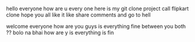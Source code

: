 hello everyone how are u
every one here is my git clone project call flipkart clone
hope you all like it like share comments and go to hell 


welcome everyone how are you guys is everything fine between you both ?? bolo na bhai
how are y is everything is fin

